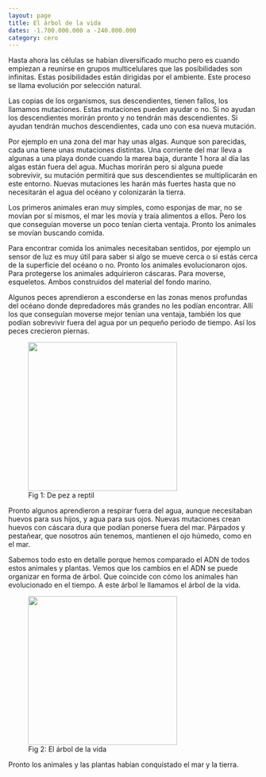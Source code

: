 ```yaml
---
layout: page
title: El árbol de la vida
dates: -1.700.000.000 a -240.000.000
category: cero
---
```


Hasta ahora las células se habían diversificado mucho pero es cuando empiezan a reunirse en grupos multicelulares que las posibilidades son infinitas. Estas posibilidades están dirigidas por el ambiente. Este proceso se llama evolución por selección natural.   

Las copias de los organismos, sus descendientes, tienen fallos, los llamamos mutaciones. Estas mutaciones pueden ayudar o no. Si no ayudan los descendientes morirán pronto y no tendrán más descendientes. Si ayudan tendrán muchos descendientes, cada uno con esa nueva mutación. 

Por ejemplo en una zona del mar hay unas algas. Aunque son parecidas, cada una tiene unas mutaciones distintas. Una corriente del mar lleva a algunas a una playa donde cuando la marea baja, durante 1 hora al día las algas están fuera del agua. Muchas morirán pero si alguna puede sobrevivir, su mutación permitirá que sus descendientes se multiplicarán en este entorno. Nuevas mutaciones les harán más fuertes hasta que no necesitarán el agua del océano y colonizarán la tierra.

Los primeros animales eran muy simples, como esponjas de mar, no se movían por sí mismos, el mar les movía y traía alimentos a ellos. Pero los que conseguían moverse un poco tenían cierta ventaja. Pronto los animales se movían buscando comida.

Para encontrar comida los animales necesitaban sentidos, por ejemplo un sensor de luz es muy útil para saber si algo se mueve cerca o si estás cerca de la superficie del océano o no. Pronto los animales evolucionaron ojos. Para protegerse los animales adquirieron cáscaras. Para moverse, esqueletos. Ambos construidos del material del fondo marino.


Algunos peces aprendieron a esconderse en las zonas menos profundas del océano donde depredadores más grandes no les podían encontrar. Allí los que conseguían moverse mejor tenían una ventaja, también los que podían sobrevivir fuera del agua por un pequeño periodo de tiempo. Así los peces crecieron piernas.

<figure>
    <img src="https://wfdd-live.s3.amazonaws.com/styles/story-full/s3/images/story/comparison_0.gif?itok=AU0Wn1da" width="300" />
    <figcaption>Fig 1: De pez a reptil</figcaption>
</figure>


Pronto algunos aprendieron a respirar fuera del agua, aunque necesitaban huevos para sus hijos, y agua para sus ojos. Nuevas mutaciones crean huevos con cáscara dura que podían ponerse fuera del mar. Párpados y pestañear, que nosotros aún tenemos, mantienen el ojo húmedo, como en el mar.

Sabemos todo esto en detalle porque hemos comparado el ADN de todos estos animales y plantas. Vemos que los cambios en el ADN se puede organizar en forma de árbol. Que coincide con cómo los animales han evolucionado en el tiempo. A este árbol le llamamos el árbol de la vida. 

<figure>
    <img src="https://i.pinimg.com/736x/54/a2/a4/54a2a4647bf11e172809b97bc423d4f0--year--tree-of-life.jpg" width="300" />
    <figcaption>Fig 2: El árbol de la vida</figcaption>
</figure>


Pronto los animales y las plantas habían conquistado el mar y la tierra.
